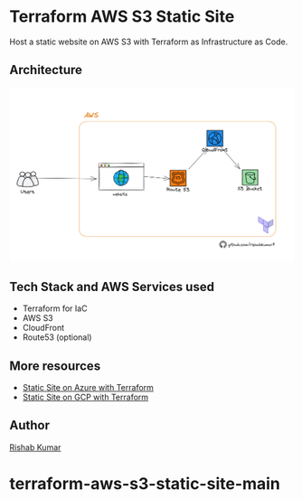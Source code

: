 # Terraform AWS S3 Static Site

Host a static website on AWS S3 with Terraform as Infrastructure as Code.

## Architecture

![Static Site on AWS with Terraform](images/terraform-aws-static-site-diagram.png)

## Tech Stack and AWS Services used

- Terraform for IaC
- AWS S3
- CloudFront
- Route53 (optional)

## More resources

- [Static Site on Azure with Terraform](https://github.com/rishabkumar7/terraform-azure-static-site)
- [Static Site on GCP with Terraform](https://github.com/rishabkumar7/freecodecamp-terraform-with-gcp)

## Author

[Rishab Kumar](https://youtube.com/@rishabincloud)
# terraform-aws-s3-static-site-main
